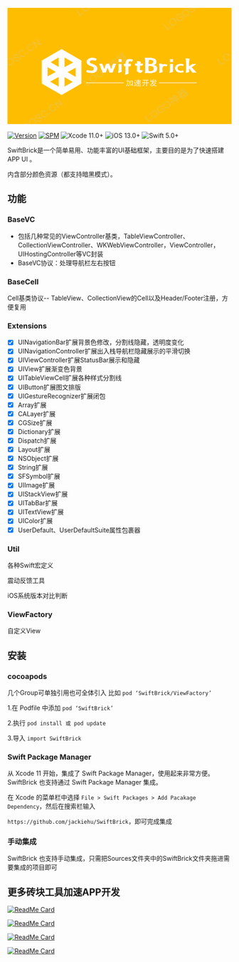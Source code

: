 

![](Image/logo.png)


[![Version](https://img.shields.io/cocoapods/v/SwiftBrick.svg?style=flat)](http://cocoapods.org/pods/SwiftBrick)
[![SPM](https://img.shields.io/badge/SPM-supported-DE5C43.svg?style=flat)](https://swift.org/package-manager/)
![Xcode 11.0+](https://img.shields.io/badge/Xcode-11.0%2B-blue.svg)
![iOS 13.0+](https://img.shields.io/badge/iOS-13.0%2B-blue.svg)
![Swift 5.0+](https://img.shields.io/badge/Swift-5.0%2B-orange.svg)

SwiftBrick是一个简单易用、功能丰富的UI基础框架，主要目的是为了快速搭建APP UI 。

内含部分颜色资源（都支持暗黑模式）。

## 功能

### BaseVC

- 包括几种常见的ViewController基类，TableViewController、CollectionViewController、WKWebViewController，ViewController，UIHostingController等VC封装
- BaseVC协议：处理导航栏左右按钮

### BaseCell

Cell基类协议-- TableView、CollectionView的Cell以及Header/Footer注册，方便复用

### Extensions



- [x] UINavigationBar扩展背景色修改，分割线隐藏，透明度变化
- [x] UINavigationController扩展出入栈导航栏隐藏展示的平滑切换
- [x] UIViewController扩展StatusBar展示和隐藏
- [x] UIView扩展渐变色背景
- [x] UITableViewCell扩展各种样式分割线
- [x] UIButton扩展图文排版
- [x] UIGestureRecognizer扩展闭包
- [x] Array扩展
- [x] CALayer扩展
- [x] CGSize扩展
- [x] Dictionary扩展
- [x] Dispatch扩展
- [x] Layout扩展
- [x] NSObject扩展
- [x] String扩展
- [x] SFSymbol扩展
- [x] UIImage扩展
- [x] UIStackView扩展
- [x] UITabBar扩展
- [x] UITextView扩展
- [x] UIColor扩展
- [x] UserDefault、UserDefaultSuite属性包裹器

### Util

各种Swift宏定义

震动反馈工具

iOS系统版本对比判断

### ViewFactory

自定义View



## 安装

### cocoapods

几个Group可单独引用也可全体引入
比如 `pod ‘SwiftBrick/ViewFactory’`

1.在 Podfile 中添加 `pod ‘SwiftBrick’`

2.执行 `pod install 或 pod update`

3.导入 `import SwiftBrick`

### Swift Package Manager

从 Xcode 11 开始，集成了 Swift Package Manager，使用起来非常方便。SwiftBrick 也支持通过 Swift Package Manager 集成。

在 Xcode 的菜单栏中选择 `File > Swift Packages > Add Pacakage Dependency`，然后在搜索栏输入

`https://github.com/jackiehu/SwiftBrick`，即可完成集成

### 手动集成

SwiftBrick 也支持手动集成，只需把Sources文件夹中的SwiftBrick文件夹拖进需要集成的项目即可



## 更多砖块工具加速APP开发

[![ReadMe Card](https://github-readme-stats.vercel.app/api/pin/?username=jackiehu&repo=SwiftMediator&theme=radical&locale=cn)](https://github.com/jackiehu/SwiftMediator)

[![ReadMe Card](https://github-readme-stats.vercel.app/api/pin/?username=jackiehu&repo=SwiftLog&theme=radical&locale=cn)](https://github.com/jackiehu/SwiftLog)

[![ReadMe Card](https://github-readme-stats.vercel.app/api/pin/?username=jackiehu&repo=SwiftMesh&theme=radical&locale=cn)](https://github.com/jackiehu/SwiftMesh)

[![ReadMe Card](https://github-readme-stats.vercel.app/api/pin/?username=jackiehu&repo=SwiftNotification&theme=radical&locale=cn)](https://github.com/jackiehu/SwiftNotification)



